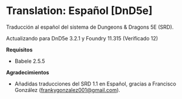 # Translation: Español [DnD5e]

Traducción al español del sistema de Dungeons & Dragons 5E (SRD).

Actualizando para DnD5e 3.2.1 y Foundry 11.315 (Verificado 12)

**Requisitos**
- Babele 2.5.5

**Agradecimientos**
- Añadidas traducciones del SRD 1.1 en Español, gracias a Francisco González (frankygonzalez001@gmail.com).